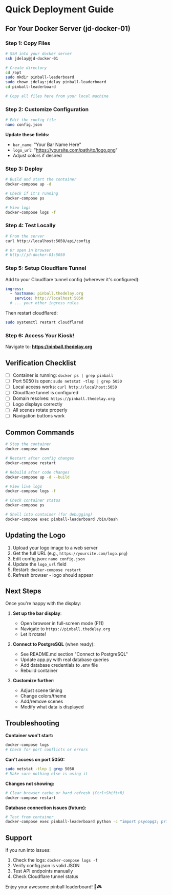 # Quick Deployment Guide

## For Your Docker Server (jd-docker-01)

### Step 1: Copy Files
```bash
# SSH into your docker server
ssh jdelay@jd-docker-01

# Create directory
cd /opt
sudo mkdir pinball-leaderboard
sudo chown jdelay:jdelay pinball-leaderboard
cd pinball-leaderboard

# Copy all files here from your local machine
```

### Step 2: Customize Configuration
```bash
# Edit the config file
nano config.json
```

**Update these fields:**
- `bar_name`: "Your Bar Name Here"
- `logo_url`: "https://yoursite.com/path/to/logo.png"
- Adjust colors if desired

### Step 3: Deploy
```bash
# Build and start the container
docker-compose up -d

# Check if it's running
docker-compose ps

# View logs
docker-compose logs -f
```

### Step 4: Test Locally
```bash
# From the server
curl http://localhost:5050/api/config

# Or open in browser
# http://jd-docker-01:5050
```

### Step 5: Setup Cloudflare Tunnel

Add to your Cloudflare tunnel config (wherever it's configured):
```yaml
ingress:
  - hostname: pinball.thedelay.org
    service: http://localhost:5050
  # ... your other ingress rules
```

Then restart cloudflared:
```bash
sudo systemctl restart cloudflared
```

### Step 6: Access Your Kiosk!
Navigate to: **https://pinball.thedelay.org**

## Verification Checklist

- [ ] Container is running: `docker ps | grep pinball`
- [ ] Port 5050 is open: `sudo netstat -tlnp | grep 5050`
- [ ] Local access works: `curl http://localhost:5050`
- [ ] Cloudflare tunnel is configured
- [ ] Domain resolves: `https://pinball.thedelay.org`
- [ ] Logo displays correctly
- [ ] All scenes rotate properly
- [ ] Navigation buttons work

## Common Commands

```bash
# Stop the container
docker-compose down

# Restart after config changes
docker-compose restart

# Rebuild after code changes
docker-compose up -d --build

# View live logs
docker-compose logs -f

# Check container status
docker-compose ps

# Shell into container (for debugging)
docker-compose exec pinball-leaderboard /bin/bash
```

## Updating the Logo

1. Upload your logo image to a web server
2. Get the full URL (e.g., `https://yoursite.com/logo.png`)
3. Edit config.json: `nano config.json`
4. Update the `logo_url` field
5. Restart: `docker-compose restart`
6. Refresh browser - logo should appear

## Next Steps

Once you're happy with the display:

1. **Set up the bar display**:
   - Open browser in full-screen mode (F11)
   - Navigate to `https://pinball.thedelay.org`
   - Let it rotate!

2. **Connect to PostgreSQL** (when ready):
   - See README.md section "Connect to PostgreSQL"
   - Update app.py with real database queries
   - Add database credentials to .env file
   - Rebuild container

3. **Customize further**:
   - Adjust scene timing
   - Change colors/theme
   - Add/remove scenes
   - Modify what data is displayed

## Troubleshooting

**Container won't start:**
```bash
docker-compose logs
# Check for port conflicts or errors
```

**Can't access on port 5050:**
```bash
sudo netstat -tlnp | grep 5050
# Make sure nothing else is using it
```

**Changes not showing:**
```bash
# Clear browser cache or hard refresh (Ctrl+Shift+R)
docker-compose restart
```

**Database connection issues (future):**
```bash
# Test from container
docker-compose exec pinball-leaderboard python -c "import psycopg2; print('OK')"
```

## Support

If you run into issues:
1. Check the logs: `docker-compose logs -f`
2. Verify config.json is valid JSON
3. Test API endpoints manually
4. Check Cloudflare tunnel status

Enjoy your awesome pinball leaderboard! 🎯🎮
